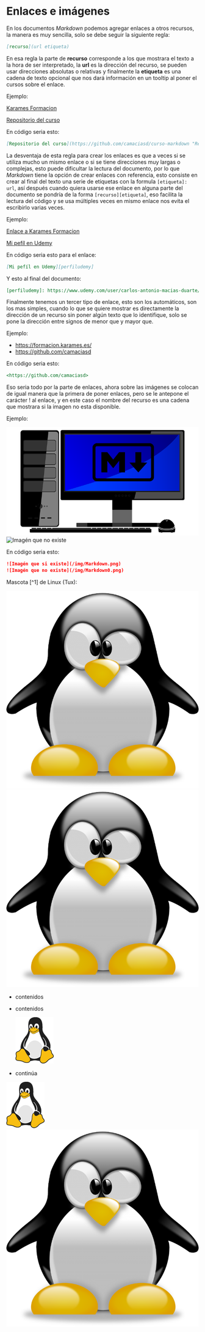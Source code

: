 # Enlaces e imágenes

En los documentos _Markdown_ podemos agregar enlaces a otros recursos, la manera es muy sencilla, solo se debe seguir la siguiente regla:

```markdown
[recurso](url etiqueta)
```

En esa regla la parte de **recurso** corresponde a los que mostrara el texto a la hora de ser interpretado, la **url** es la dirección del recurso, se pueden usar direcciones absolutas o relativas y finalmente la **etiqueta** es una cadena de texto opcional que nos dará información en un tooltip al poner el cursos sobre el enlace.

Ejemplo:

[Karames Formacion](https://formacion.karames.es/ "Ir a")

[Repositorio del curso](https://github.com/camaciasd/curso-markdown "Repositorio en GitHub del curso")

En código seria esto:

```markdown
[Repositorio del curso](https://github.com/camaciasd/curso-markdown "Repositorio en GitHub del curso")
```

La desventaja de esta regla para crear los enlaces es que a veces si se utiliza mucho un mismo enlace o si se tiene direcciones muy largas o complejas, esto puede dificultar la lectura del documento, por lo que _Markdown_ tiene la opción de crear enlaces con referencia, esto consiste en crear al final del texto una serie de etiquetas con la formula `[etiqueta]: url`, así después cuando quiera usarse ese enlace en alguna parte del documento se pondría de la forma `[recurso][etiqueta]`, eso facilita la lectura del código y se usa múltiples veces en mismo enlace nos evita el escribirlo varias veces.

Ejemplo:

[Enlace a Karames Formacion][urlkaramesformacion]

[Mi pefíl en Udemy][perfiludemy]

En código seria esto para el enlace:

```markdown
[Mi pefíl en Udemy][perfiludemy]
```

Y esto al final del documento:

```markdown
[perfiludemy]: https://www.udemy.com/user/carlos-antonio-macias-duarte/
```

Finalmente tenemos un tercer tipo de enlace, esto son los automáticos, son los mas simples, cuando lo que se quiere mostrar es directamente la dirección de un recurso sin poner algún texto que lo identifique, solo se pone la dirección entre signos de menor que y mayor que.

Ejemplo:

- <https://formacion.karames.es/>
- <https://github.com/camaciasd>

En código seria esto:

```markdown
<https://github.com/camaciasd>
```

Eso seria todo por la parte de enlaces, ahora sobre las imágenes se colocan de igual manera que la primera de poner enlaces, pero se le antepone el carácter \! al enlace, y en este caso el nombre del recurso es una cadena que mostrara si la imagen no esta disponible.

Ejemplo:

![Imagén que si existe](/img/markdown.png)
![Imagén que no existe](/img/Markdown0.png)

En código seria esto:

```markdown
![Imagén que si existe](/img/Markdown.png)
![Imagén que no existe](/img/Markdown0.png)
```

Mascota [^1] de Linux (Tux):

![[Tux]](/img/tux.png)
![Tux][logolinux]

- contenidos
- contenidos

  ![Tux enano](/img/tux_nano.png)

- continúa

[![alt text](/img/tux_nano.png)](http://wordpress.com/ "Title")
[![alt text][logolinux]](http://wordpress.com/ "Title")

[perfiludemy]: https://www.udemy.com/user/carlos-antonio-macias-duarte/
[urlkaramesformacion]: https://formacion.karames.es/ "probando"
[logolinux]: /img/tux.png
